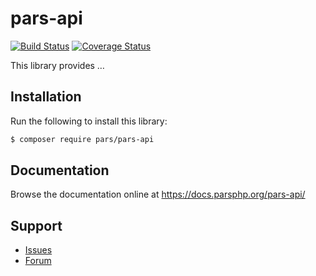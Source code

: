# pars-api

[![Build Status](https://travis-ci.com/pars-framework/pars-api.svg?branch=master)](https://travis-ci.com/pars-framework/pars-api)
[![Coverage Status](https://coveralls.io/repos/github/pars-framework/pars-api/badge.svg?branch=master)](https://coveralls.io/github/pars-framework/pars-api?branch=master)

This library provides …

## Installation

Run the following to install this library:

```bash
$ composer require pars/pars-api
```

## Documentation

Browse the documentation online at https://docs.parsphp.org/pars-api/

## Support

* [Issues](https://github.com/robertkleinschuster/pars-api/issues/)
* [Forum](https://discourse.parsphp.org/)
